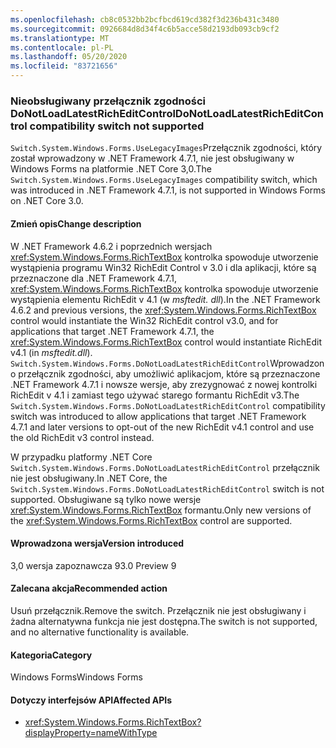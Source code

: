 ```yaml
---
ms.openlocfilehash: cb8c0532bb2bcfbcd619cd382f3d236b431c3480
ms.sourcegitcommit: 0926684d8d34f4c6b5acce58d2193db093cb9cf2
ms.translationtype: MT
ms.contentlocale: pl-PL
ms.lasthandoff: 05/20/2020
ms.locfileid: "83721656"
---
```

### <a name="donotloadlatestricheditcontrol-compatibility-switch-not-supported"></a><span data-ttu-id="db052-101">Nieobsługiwany przełącznik zgodności DoNotLoadLatestRichEditControl</span><span class="sxs-lookup"><span data-stu-id="db052-101">DoNotLoadLatestRichEditControl compatibility switch not supported</span></span>

<span data-ttu-id="db052-102">`Switch.System.Windows.Forms.UseLegacyImages`Przełącznik zgodności, który został wprowadzony w .NET Framework 4.7.1, nie jest obsługiwany w Windows Forms na platformie .NET Core 3,0.</span><span class="sxs-lookup"><span data-stu-id="db052-102">The `Switch.System.Windows.Forms.UseLegacyImages` compatibility switch, which was introduced in .NET Framework 4.7.1, is not supported in Windows Forms on .NET Core 3.0.</span></span>

#### <a name="change-description"></a><span data-ttu-id="db052-103">Zmień opis</span><span class="sxs-lookup"><span data-stu-id="db052-103">Change description</span></span>

<span data-ttu-id="db052-104">W .NET Framework 4.6.2 i poprzednich wersjach <xref:System.Windows.Forms.RichTextBox> kontrolka spowoduje utworzenie wystąpienia programu Win32 RichEdit Control v 3.0 i dla aplikacji, które są przeznaczone dla .NET Framework 4.7.1, <xref:System.Windows.Forms.RichTextBox> kontrolka spowoduje utworzenie wystąpienia elementu RichEdit v 4.1 (w *msftedit. dll*).</span><span class="sxs-lookup"><span data-stu-id="db052-104">In the .NET Framework 4.6.2 and previous versions, the <xref:System.Windows.Forms.RichTextBox> control would instantiate the Win32 RichEdit control v3.0, and for applications that target .NET Framework 4.7.1, the  <xref:System.Windows.Forms.RichTextBox> control would instantiate RichEdit v4.1 (in *msftedit.dll*).</span></span> <span data-ttu-id="db052-105">`Switch.System.Windows.Forms.DoNotLoadLatestRichEditControl`Wprowadzono przełącznik zgodności, aby umożliwić aplikacjom, które są przeznaczone .NET Framework 4.7.1 i nowsze wersje, aby zrezygnować z nowej kontrolki RichEdit v 4.1 i zamiast tego używać starego formantu RichEdit v3.</span><span class="sxs-lookup"><span data-stu-id="db052-105">The `Switch.System.Windows.Forms.DoNotLoadLatestRichEditControl` compatibility switch was introduced to allow applications that target .NET Framework 4.7.1 and later versions to opt-out of the new RichEdit v4.1 control and use the old RichEdit v3 control instead.</span></span>

<span data-ttu-id="db052-106">W przypadku platformy .NET Core `Switch.System.Windows.Forms.DoNotLoadLatestRichEditControl` przełącznik nie jest obsługiwany.</span><span class="sxs-lookup"><span data-stu-id="db052-106">In .NET Core, the `Switch.System.Windows.Forms.DoNotLoadLatestRichEditControl` switch is not supported.</span></span> <span data-ttu-id="db052-107">Obsługiwane są tylko nowe wersje <xref:System.Windows.Forms.RichTextBox> formantu.</span><span class="sxs-lookup"><span data-stu-id="db052-107">Only new versions of the  <xref:System.Windows.Forms.RichTextBox> control are supported.</span></span>

#### <a name="version-introduced"></a><span data-ttu-id="db052-108">Wprowadzona wersja</span><span class="sxs-lookup"><span data-stu-id="db052-108">Version introduced</span></span>

<span data-ttu-id="db052-109">3,0 wersja zapoznawcza 9</span><span class="sxs-lookup"><span data-stu-id="db052-109">3.0 Preview 9</span></span>

#### <a name="recommended-action"></a><span data-ttu-id="db052-110">Zalecana akcja</span><span class="sxs-lookup"><span data-stu-id="db052-110">Recommended action</span></span>

<span data-ttu-id="db052-111">Usuń przełącznik.</span><span class="sxs-lookup"><span data-stu-id="db052-111">Remove the switch.</span></span> <span data-ttu-id="db052-112">Przełącznik nie jest obsługiwany i żadna alternatywna funkcja nie jest dostępna.</span><span class="sxs-lookup"><span data-stu-id="db052-112">The switch is not supported, and no alternative functionality is available.</span></span>

#### <a name="category"></a><span data-ttu-id="db052-113">Kategoria</span><span class="sxs-lookup"><span data-stu-id="db052-113">Category</span></span>

<span data-ttu-id="db052-114">Windows Forms</span><span class="sxs-lookup"><span data-stu-id="db052-114">Windows Forms</span></span>

#### <a name="affected-apis"></a><span data-ttu-id="db052-115">Dotyczy interfejsów API</span><span class="sxs-lookup"><span data-stu-id="db052-115">Affected APIs</span></span>

- <xref:System.Windows.Forms.RichTextBox?displayProperty=nameWithType>

<!-- 

#### Affected APIs

-  `T:System.Windows.Forms.RichTextBox` 

-->

